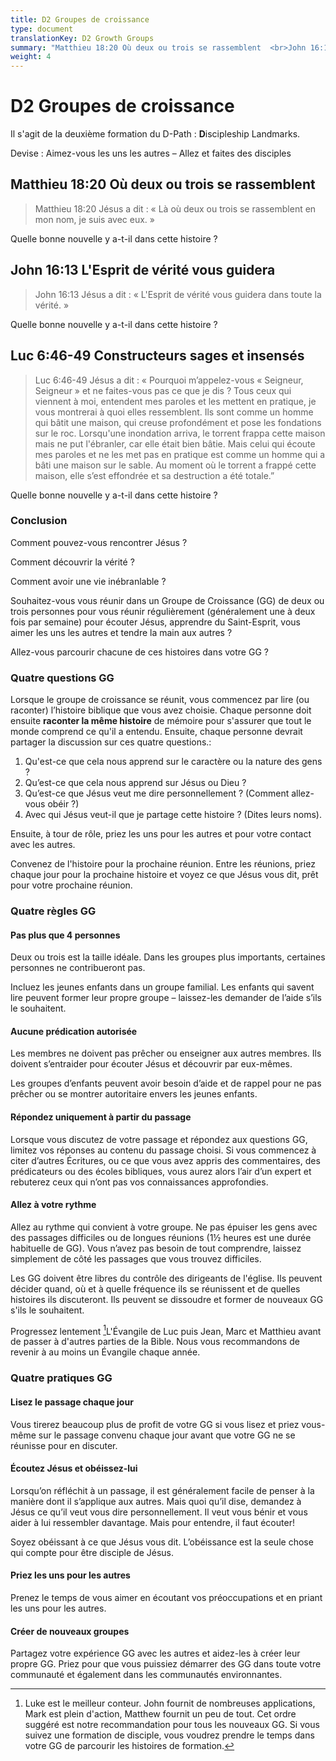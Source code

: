 ```yaml
---
title: D2 Groupes de croissance
type: document
translationKey: D2 Growth Groups
summary: "Matthieu 18:20 Où deux ou trois se rassemblent  <br>John 16:13 L'Esprit de vérité vous guidera  <br>Luc 6:46-49 Constructeurs sages et insensés"
weight: 4
---
```

# D2 Groupes de croissance

Il s'agit de la deuxième formation du D-Path : **D**iscipleship Landmarks.

Devise : Aimez-vous les uns les autres – Allez et faites des disciples

## Matthieu 18:20 Où deux ou trois se rassemblent

>   Matthieu 18:20 Jésus a dit : « Là où deux ou trois se rassemblent en mon nom, je suis avec eux. »

Quelle bonne nouvelle y a-t-il dans cette histoire ?

## John 16:13 L'Esprit de vérité vous guidera

>   John 16:13 Jésus a dit : « L'Esprit de vérité vous guidera dans toute la vérité. »

Quelle bonne nouvelle y a-t-il dans cette histoire ?

## Luc 6:46-49 Constructeurs sages et insensés

>   Luc 6:46-49 Jésus a dit : « Pourquoi m’appelez-vous « Seigneur, Seigneur » et ne faites-vous pas ce que je dis ? Tous ceux qui viennent à moi, entendent mes paroles et les mettent en pratique, je vous montrerai à quoi elles ressemblent. Ils sont comme un homme qui bâtit une maison, qui creuse profondément et pose les fondations sur le roc. Lorsqu'une inondation arriva, le torrent frappa cette maison mais ne put l'ébranler, car elle était bien bâtie. Mais celui qui écoute mes paroles et ne les met pas en pratique est comme un homme qui a bâti une maison sur le sable. Au moment où le torrent a frappé cette maison, elle s’est effondrée et sa destruction a été totale.”

Quelle bonne nouvelle y a-t-il dans cette histoire ?

### Conclusion

Comment pouvez-vous rencontrer Jésus ?

Comment découvrir la vérité ?

Comment avoir une vie inébranlable ?

Souhaitez-vous vous réunir dans un Groupe de Croissance (GG) de deux ou trois personnes pour vous réunir régulièrement (généralement une à deux fois par semaine) pour écouter Jésus, apprendre du Saint-Esprit, vous aimer les uns les autres et tendre la main aux autres ?

Allez-vous parcourir chacune de ces histoires dans votre GG ?

### Quatre questions GG

Lorsque le groupe de croissance se réunit, vous commencez par lire (ou raconter) l’histoire biblique que vous avez choisie. Chaque personne doit ensuite **raconter la même histoire** de mémoire pour s'assurer que tout le monde comprend ce qu'il a entendu. Ensuite, chaque personne devrait partager la discussion sur ces quatre questions.:

1.  Qu'est-ce que cela nous apprend sur le caractère ou la nature des gens ?
2.  Qu’est-ce que cela nous apprend sur Jésus ou Dieu ?
3.  Qu’est-ce que Jésus veut me dire personnellement ? (Comment allez-vous obéir ?)
4.  Avec qui Jésus veut-il que je partage cette histoire ? (Dites leurs noms).

Ensuite, à tour de rôle, priez les uns pour les autres et pour votre contact avec les autres.

Convenez de l'histoire pour la prochaine réunion. Entre les réunions, priez chaque jour pour la prochaine histoire et voyez ce que Jésus vous dit, prêt pour votre prochaine réunion.

### Quatre règles GG

#### Pas plus que 4 personnes

Deux ou trois est la taille idéale. Dans les groupes plus importants, certaines personnes ne contribueront pas.

Incluez les jeunes enfants dans un groupe familial. Les enfants qui savent lire peuvent former leur propre groupe – laissez-les demander de l’aide s’ils le souhaitent.

#### Aucune prédication autorisée

Les membres ne doivent pas prêcher ou enseigner aux autres membres. Ils doivent s’entraider pour écouter Jésus et découvrir par eux-mêmes.

Les groupes d’enfants peuvent avoir besoin d’aide et de rappel pour ne pas prêcher ou se montrer autoritaire envers les jeunes enfants.

#### Répondez uniquement à partir du passage

Lorsque vous discutez de votre passage et répondez aux questions GG, limitez vos réponses au contenu du passage choisi. Si vous commencez à citer d’autres Écritures, ou ce que vous avez appris des commentaires, des prédicateurs ou des écoles bibliques, vous aurez alors l’air d’un expert et rebuterez ceux qui n’ont pas vos connaissances approfondies.

#### Allez à votre rythme

Allez au rythme qui convient à votre groupe. Ne pas épuiser les gens avec des passages difficiles ou de longues réunions (1½ heures est une durée habituelle de GG). Vous n’avez pas besoin de tout comprendre, laissez simplement de côté les passages que vous trouvez difficiles.

Les GG doivent être libres du contrôle des dirigeants de l'église. Ils peuvent décider quand, où et à quelle fréquence ils se réunissent et de quelles histoires ils discuteront. Ils peuvent se dissoudre et former de nouveaux GG s'ils le souhaitent.

Progressez lentement [^1]L'Évangile de Luc puis Jean, Marc et Matthieu avant de passer à d'autres parties de la Bible. Nous vous recommandons de revenir à au moins un Évangile chaque année.

[^1]: Luke est le meilleur conteur. John fournit de nombreuses applications, Mark est plein d'action, Matthew fournit un peu de tout. Cet ordre suggéré est notre recommandation pour tous les nouveaux GG. Si vous suivez une formation de disciple, vous voudrez prendre le temps dans votre GG de parcourir les histoires de formation.

### Quatre pratiques GG

#### Lisez le passage chaque jour

Vous tirerez beaucoup plus de profit de votre GG si vous lisez et priez vous-même sur le passage convenu chaque jour avant que votre GG ne se réunisse pour en discuter.

#### Écoutez Jésus et obéissez-lui

Lorsqu’on réfléchit à un passage, il est généralement facile de penser à la manière dont il s’applique aux autres. Mais quoi qu’il dise, demandez à Jésus ce qu’il veut vous dire personnellement. Il veut vous bénir et vous aider à lui ressembler davantage. Mais pour entendre, il faut écouter!

Soyez obéissant à ce que Jésus vous dit. L’obéissance est la seule chose qui compte pour être disciple de Jésus.

#### Priez les uns pour les autres

Prenez le temps de vous aimer en écoutant vos préoccupations et en priant les uns pour les autres.

#### Créer de nouveaux groupes

Partagez votre expérience GG avec les autres et aidez-les à créer leur propre GG. Priez pour que vous puissiez démarrer des GG dans toute votre communauté et également dans les communautés environnantes.

